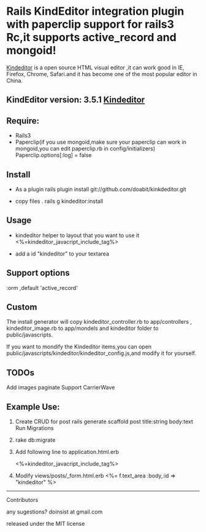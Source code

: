 # Rails KindEditor integration plugin with paperclip support for rails3 Rc,it supports  active_record and mongoid!

[Kindeditor](http://www.kindsoft.net "Kindeditor") is a open source HTML visual editor ,it can work good in  IE, Firefox, Chrome, Safari.and it has become one of the most popular editor in China.

KindEditor version: 3.5.1 [Kindeditor](http://kindeditor.googlecode.com/files/kindeditor-3.5.1-zh_CN.zip "Kindeditor")
----------------------------------------------------------------------

Require:
---------------
- Rails3
- Paperclip(if you use mongoid,make sure your paperclip can work in mongoid,you can edit paperclip.rb in config/initializers)
  Paperclip.options[:log] = false  

Install
---------------
- As a plugin 
  rails plugin install git://github.com/doabit/kinkdeditor.git

- copy files .
  rails g kindeditor:install

Usage
--------------
- kindeditor helper to layout that you want to use it
  <%=kindeditor_javacript_include_tag%>

- add a id "kindeditor" to your textarea

Support options
--------------
:orm ,default 'active_record'

Custom
--------------
The install generator will copy kindeditor_controller.rb to app/controllers , kindeditor_image.rb to app/mondels and kindeditor folder to public/javascripts.

If you want to mondify the Kindeditor items,you can open public/javascripts/kindeditor/kindeditor_config.js,and modify it for yourself.

TODOs
--------------
Add images paginate
Support CarrierWave

Example Use:
---------------
1. Create CRUD for post
   rails generate scaffold post title:string body:text
   Run Migrations

2. rake db:migrate

3. Add following line to application.html.erb

    <%=kindeditor_javacript_include_tag%>
  
4. Modify views/posts/_form.html.erb
    <%= f.text_area :body,:id => "kindeditor" %>

---------------------
Contributors

any sugestions? doinsist at gmail.com 

released under the MIT license

